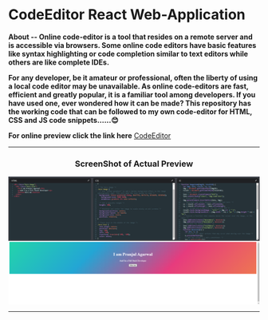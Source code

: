# CodeEditor React Web-Application
**About -- Online code-editor is a tool that resides on a remote server and is accessible via browsers. Some online code editors have basic features like syntax highlighting or code completion similar to text editors while others are like complete IDEs.**


**For any developer, be it amateur or professional, often the liberty of using a local code editor may be unavailable. As online code-editors are fast, efficient and greatly popular, it is a familiar tool among developers. If you have used one, ever wondered how it can be made? This repository has the working code that can be followed to my own code-editor for HTML, CSS and JS code snippets......😊**

**For online preview click the link here**
[CodeEditor](https://codeeditor-codepen-clone.netlify.app/)

---
<h3 align="center"><b>ScreenShot of Actual Preview</b></h3>
<p align="center"> 
<img align="center" src="./Screenshot/Screenshot (17).png" alt="Screenshot"/>

---